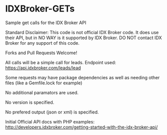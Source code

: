 # IDXBroker-GETs
Sample get calls for the IDX Broker API

Standard Disclaimer: This code is not official IDX Broker code. It does use their API, but in NO WAY is it supported by IDX Broker. DO NOT contact IDX Broker for any support of this code. 

Forks and Pull Requests Welcome!

All calls will be a simple call for leads. Endpoint used: https://api.idxbroker.com/leads/lead

Some requests may have package dependencies as well as needing other files (like a Gemfile.lock for example)

No additional paramators are used.

No version is specified.

No prefered output (json or xml) is specified.

Initial Official API docs with PHP examples: http://developers.idxbroker.com/getting-started-with-the-idx-broker-api/
